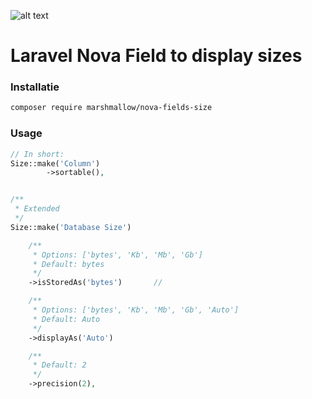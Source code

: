 ![alt text](https://cdn.marshmallow-office.com/media/images/logo/marshmallow.transparent.red.png "marshmallow.")

# Laravel Nova Field to display sizes

### Installatie
```bash
composer require marshmallow/nova-fields-size
```

### Usage
```php
// In short:
Size::make('Column')
		->sortable(),


/**
 * Extended
 */
Size::make('Database Size')

	/**
	 * Options: ['bytes', 'Kb', 'Mb', 'Gb']
	 * Default: bytes
	 */
	->isStoredAs('bytes')		//

	/**
	 * Options: ['bytes', 'Kb', 'Mb', 'Gb', 'Auto']
	 * Default: Auto
	 */
	->displayAs('Auto')

	/**
	 * Default: 2
	 */
	->precision(2),
```
